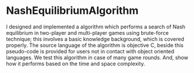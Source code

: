 # NashEquilibriumAlgorithm
I designed and implemented a algorithm which performs a search of Nash equilibrium in two-player
and multi-player games using brute-force technique; this involves a basic knowledge
background, which is covered properly.
The source language of the algorithm is objective C, beside this pseudo-code is
provided for users not in contact with object oriented languages. We test this algorithm
in case of many game rounds. And, show how it performs based on the time and space
complexity.
